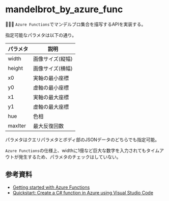 # mandelbrot_by_azure_func

🐧🐧🐧 `Azure Functions`でマンデルブロ集合を描写するAPIを実装する。  

指定可能なパラメタは以下の通り。  

| パラメタ | 説明 |
| ---- | ---- |
| width | 画像サイズ(縦幅) |
| height | 画像サイズ(横幅) |
| x0 | 実軸の最小座標 |
| y0 | 虚軸の最小座標 |
| x1 | 実軸の最大座標 |
| y1 | 虚軸の最大座標 |
| hue | 色相 |
| maxIter | 最大反復回数 |

パラメタはクエリパラメタとボディ部のJSONデータのどちらでも指定可能。  

`Azure Functions`の仕様上、widthに1億など巨大な数字を入力されてもタイムアウトが発生するため、パラメタのチェックはしていない。  

## 参考資料

- [Getting started with Azure Functions](https://learn.microsoft.com/en-us/azure/azure-functions/functions-get-started?pivots=programming-language-csharp)
- [Quickstart: Create a C# function in Azure using Visual Studio Code](https://learn.microsoft.com/en-us/azure/azure-functions/create-first-function-vs-code-csharp)
